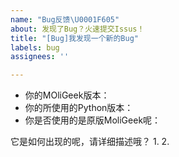 ```yaml
---
name: "Bug反馈\U0001F605"
about: 发现了Bug？火速提交Issus！
title: "[Bug]我发现一个新的Bug"
labels: bug
assignees: ''

---
```


<!--⚠️请认真填写下列问题，以便开发者能精确修复问题-->
<!--🐧您可以先在Issues中搜索相关问题，可能会更快的解决问题-->
<!--⚠️请勿删除这些提示-->

- 你的MOliGeek版本：
- 你的所使用的Python版本：
- 你是否使用的是原版MoliGeek呢：

它是如何出现的呢，请详细描述哦？
1. 
2. 
